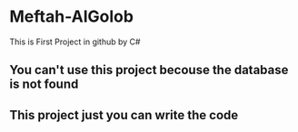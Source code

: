 # Meftah-AlGolob
This is First Project in github by C#

## You can't use this project becouse the database is not found
## This project just you can write the code
